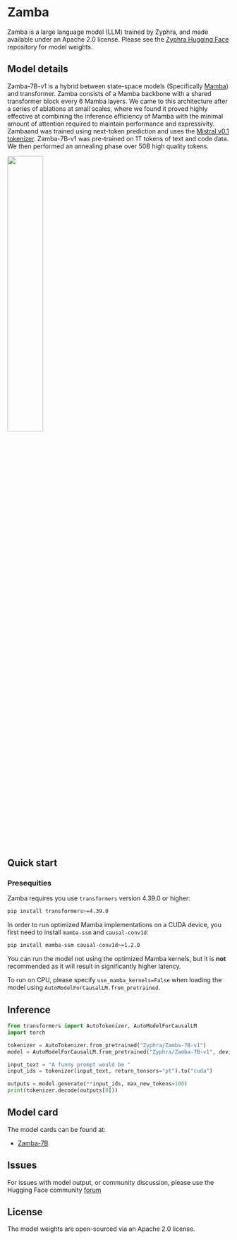 # Zamba

Zamba is a large language model (LLM) trained by Zyphra, and made available under an Apache 2.0 license. Please see the [Zyphra Hugging Face](https://huggingface.co/collections/zyphra/) repository for model weights.


## Model details

Zamba-7B-v1 is a hybrid between state-space models (Specifically [Mamba](https://github.com/state-spaces/mamba)) and transformer. Zamba consists of a Mamba backbone with a shared transformer block every 6 Mamba layers. We came to this architecture after a series of ablations at small scales, where we found it proved highly effective at combining the inference efficiency of Mamba with the minimal amount of attention required to maintain performance and expressivity. Zambaand was trained using next-token prediction and uses the [Mistral v0.1 tokenizer](https://huggingface.co/mistralai/Mistral-7B-v0.1).  Zamba-7B-v1 was pre-trained on 1T tokens of text and code data. We then performed an annealing phase over 50B high quality tokens.

<img src="https://github.com/Zyphra/HF-zamba/blob/main/zamba-arch.png" width=40% height=40% />


## Quick start

### Presequities

Zamba requires you use `transformers` version 4.39.0 or higher:
```bash
pip install transformers>=4.39.0
```

In order to run optimized Mamba implementations on a CUDA device, you first need to install `mamba-ssm` and `causal-conv1d`:
```bash
pip install mamba-ssm causal-conv1d>=1.2.0
```

You can run the model not using the optimized Mamba kernels, but it is **not** recommended as it will result in significantly higher latency. 

To run on CPU, please specify `use_mamba_kernels=False` when loading the model using ``AutoModelForCausalLM.from_pretrained``.

## Inference

```python
from transformers import AutoTokenizer, AutoModelForCausalLM
import torch

tokenizer = AutoTokenizer.from_pretrained("Zyphra/Zamba-7B-v1")
model = AutoModelForCausalLM.from_pretrained("Zyphra/Zamba-7B-v1", device_map="auto", torch_dtype=torch.bfloat16)

input_text = "A funny prompt would be "
input_ids = tokenizer(input_text, return_tensors="pt").to("cuda")

outputs = model.generate(**input_ids, max_new_tokens=100)
print(tokenizer.decode(outputs[0]))
```

## Model card

The model cards can be found at:
* [Zamba-7B](MODEL_CARD_ZAMBA-7B-v1.md)

## Issues
For issues with model output, or community discussion, please use the Hugging Face community [forum](https://huggingface.co/zyphra/zamba-7b)

## License

The model weights are open-sourced via an Apache 2.0 license.

